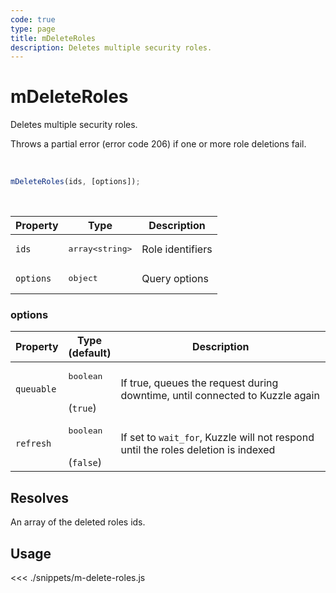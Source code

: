 ```yaml
---
code: true
type: page
title: mDeleteRoles
description: Deletes multiple security roles.
---
```


# mDeleteRoles

Deletes multiple security roles.

Throws a partial error (error code 206) if one or more role deletions fail.

<br />

```js
mDeleteRoles(ids, [options]);
```

<br />

| Property | Type | Description |
|--- |--- |--- |
| `ids` | <pre>array&lt;string&gt;</pre> | Role identifiers |
| `options` | <pre>object</pre> | Query options |

### options

| Property | Type<br />(default) | Description |
| --- | --- | --- |
| `queuable` | <pre>boolean</pre><br />(`true`) | If true, queues the request during downtime, until connected to Kuzzle again |
| `refresh` | <pre>boolean</pre><br />(`false`) | If set to `wait_for`, Kuzzle will not respond until the roles deletion is indexed |

## Resolves

An array of the deleted roles ids.

## Usage

<<< ./snippets/m-delete-roles.js

